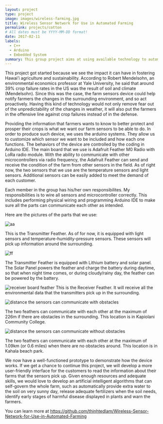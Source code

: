 ```yaml
---
layout: project
type: project
image: images/wireless-farming.jpg
title: Wireless Sensor Network for Use in Automated Farming
permalink: projects/cotton
# All dates must be YYYY-MM-DD format!
date: 2017-02-11
labels:
  - C++
  - Arduino
  - Embedded System
summary: This group project aims at using available technology to automate farming and reduce crop failure.
---
```


This project got started because we see the impact it can have in fostering Hawai’i agriculture and sustainability. 
According to Robert Mendelsohn, an environmental economics professor at Yale University, he said that around 39% crop failure rates in the US was the result of soil and climate (Mendelsohn). Since this was the case, the farm sensors device could help notify farmers the changes in the surrounding environment, and so act proactively. Having this kind of technology would not only remove fear out of the unpredictability of the changes in weather, it will also put the farmers in the offensive line against crop failures instead of in the defense.

Providing the information that farmers wants to know to better protect and prosper their crops is what we want our farm sensors to be able to do. In order to produce such device, we uses the arduino systems. They allow us to customize which sensor we want to be included and how each one functions. The behaviors of the device are controlled by the coding in Arduino IDE. The main board that we use is Adafruit Feather M0 Radio with LoRa radio module. With the ability to communicate with other microcontrollers via radio frequency, the Adafruit Feather can send and receive the condition of the farm from other sensors in the field. As of right now, the two sensors that we use are the temperature sensors and light sensors. Additional sensors can be easily added to meet the demand of each customer.

Each member in the group has his/her own responsibilites. My responsibilities is to wire all sensors and microcontroller correctly. This includes performing physical wiring and programming Arduino IDE to make sure all the parts can communicate each other as intended.

Here are the pictures of the parts that we use:

![aa](https://cloud.githubusercontent.com/assets/21114221/23250210/29c6e754-f94c-11e6-8521-023e7ab9a56c.png)

This is the Transmitter Feather. As of for now, it is equipped with light sensors and temperature-humidity-pressure sensors. These sensors will pick up information around the surrounding.

![ff](https://cloud.githubusercontent.com/assets/21114221/23250360/e24c0048-f94c-11e6-8d1a-456643099a68.png)

The Transmitter Feather is equipped with Lithium battery and solar panel. The Solar Panel powers the feather and charge the battery during daytime, so that when night time comes, or during cloudy/rainy day, the feather can be powered by the battery.

![receiver board feather](https://cloud.githubusercontent.com/assets/21114221/23250383/03df136c-f94d-11e6-88e7-c5c3d4cba7fe.png)
This is the Receiver Feather. It will receive all the environmental data that the transmitters pick up in the surrounding.

![distance the sensors can communicate with obstacles](https://cloud.githubusercontent.com/assets/21114221/23250399/173aa03e-f94d-11e6-905b-b898bb67138f.PNG)

The two feathers can communicate with each other at the maximum of 226m if there are obstacles in the surrounding. This location is in Kapiolani Community College.

![distance the sensors can communicate without obstacles](https://cloud.githubusercontent.com/assets/21114221/23250413/24c5cc7e-f94d-11e6-8e0b-45dd668b4d00.PNG)

The two feathers can communicate with each other at the maximum of 1.09km (or 0.6 miles) when there are no obstacles around. This location is in Kahala beach park.

We now have a well-functioned prototype to demonstrate how the device works. If we get a chance to continue this project, we will develop a more user-friendly interface for the customers to read the information about their farms that the sensors pick up. Given enough resources and adequate skills, we would love to develop an artificial intelligent algorithms that can self-govern the whole farm, such as automatically provide extra water to the soil on very sunny day, release adequate fertilizers when the soil needs, identify early stages of harmful disease displayed in plants and warn the farmers.

You can learn more at https://github.com/thinhtedlam/Wireless-Sensor-Network-for-Use-in-Automated-Farming
